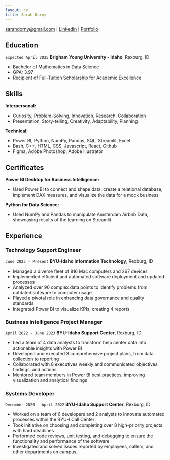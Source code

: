 ```yaml
---
layout: cv
title: Sarah Dorny
---
```

<div id="webaddress">
<a href="sarahdorny@gmail.com">sarahdorny@gmail.com</a>
| <a href="linkedin.com/sdorny">LinkedIn</a>
| <a href="datascienceportfol.io/sdorny">Portfolio</a>
</div>

## Education

`Expected April 2025`
__Brigham Young University - Idaho__, Rexburg, ID

- Bachelor of Mathematics in Data Science
- GPA: 3.97
- Recipient of Full-Tuition Scholarship for Academic Excellence

## Skills

**Interpersonal:**
- Curiosity, Problem-Solving, Innovation, Research, Collaboration
- Presentation, Story-telling, Creativity, Adaptability, Planning

**Technical:**
- Power BI, Python, NumPy, Pandas, SQL, Streamlit, Excel
- Bash, C++, HTML, CSS, Javascript, React, Github
- Figma, Adobe Photoshop, Adobe Illustrator

## Certificates

**Power BI Desktop for Business Intelligence:**
- Used Power BI to connect and shape data, create a relational database, implement DAX measures, and visualize the data for a mock business

**Python for Data Science:**
- Used NumPy and Pandas to manipulate Amsterdam Airbnb Data, showcasing results of the learning on Streamlit

## Experience

### Technology Support Engineer

`June 2023 - Present`
__BYU-Idaho Information Technology__, Rexburg, ID

- Managed a diverse fleet of 816 Mac computers and 267 devices
- Implemented efficient and automated software deployment and updated processes
- Analyzed over 90 complex data points to identify problems from outdated software to computer usage
- Played a pivotal role in enhancing data governance and quality standards
- Integrated Power BI to visualize KPIs, creating 4 reports

### Business Intelligence Project Manager

`April 2022 - June 2023`
__BYU-Idaho Support Center__, Rexburg, ID

- Led a team of 4 data analysts to transform help center data into actionable insights with Power BI
- Developed and executed 3 comprehensive project plans, from data collection to reporting
- Collaborated with 8 executives weekly and communicated objectives, findings, and actions
- Mentored team members in Power BI best practices, improving visualization and analytical findings

### Systems Developer

`December 2020 - April 2022`
__BYU-Idaho Support Center__, Rexburg, ID

- Worked on a team of 6 developers and 2 analysts to innovate automated processes within the BYU-I Call Center
- Took initiative on choosing and completing over 8 high-priority projects with hard deadlines
- Performed code reviews, unit testing, and debugging to ensure the functionality and performance of the software
- Investigated and solved issues reported by employees, callers, and other departments on campus
